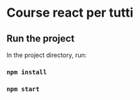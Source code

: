 # Course react per tutti

## Run the project

In the project directory, run:

### `npm install`

### `npm start`
